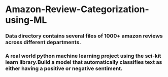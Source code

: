 # Amazon-Review-Categorization-using-ML

### Data directory contains several files of 1000+ amazon reviews across different departments.
### A real world python machine learning project using the sci-kit learn library.Build a model that automatically classifies text as either having a positive or negative sentiment.

